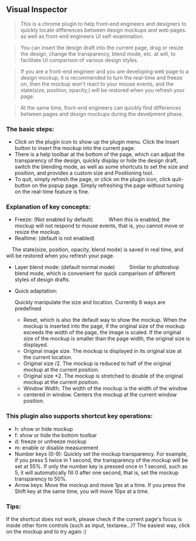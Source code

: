 ## Visual Inspector
> This is a chrome plugin to help front-end engineers and designers to quickly locate differences between design mockups and web pages. as well as front-end engineers UI self-examination.

> You can insert the design draft into the current page, drag or resize the design, change the transparency, blend mode, etc. at will, to facilitate UI comparison of various design styles. 

> If you are a front-end engineer and you are developing web page to a design mockup, it is recommended to turn the real-time and freeze on, then the mockup won't react to your mouse events,  and the state(size, position, opacity,) will be restored when you refresh your page.

> At the same time, front-end engineers can quickly find differences between pages and design mockups during the develpment phase. 

### The basic steps:
- Click on the plugin icon to show up the plugin menu. Click the Insert button to insert the mockup into the current page. 
- There is a help toolbar at the bottom of the page, which can adjust the transparency of the design, quickly display or hide the design draft, switch the blending mode, as well as some shortcuts to set the size and position, and provides a custom size and Positioning tool.
- To quit, simply refresh the page, or click on the plugin icon, click quit-button on the popup page. Simply refreshing the page without turning on the real-time feature is fine.

### Explanation of key concepts:

- Freeze: (Not enabled by default)
    
     When this is enabled, the mockup will not respond to mouse events, that is, you cannot move or resize the mockup.
    
- Realtime: (default is not enabled)

    The state(size, position, opacity, blend mode) is saved in real time, and will be restored when you refresh your page.

- Layer blend mode: (default normal mode)
    
    Similar to photoshop blend mode, which is convenient for quick comparison of different styles of design drafts.

- Quick adaptation:

	Quickly manipulate the size and location. Currently 6 ways are predefined

	- Reset, which is also the default way to show the mockup. When the mockup is inserted into the page, if the original size of the mockup exceeds the width of the page, the image is scaled. If the original size of the mockup is smaller than the page width, the original size is displayed.
	- Original image size. The mockup is displayed in its original size at the current location.
	- Original size /2. The mockup is reduced to half of the original mockup at the current position.
	- Original size *2. The mockup is stretched to double of the original mockup at the current position.
	- Window Width. The width of the mockup is the width of the window
	- centered in window. Centers the mockup at the current window position.

### This plugin also supports shortcut key operations:

- h: show or hide mockup
- f: show or hide the bottom toolbar
- d: freeze or unfreeze mockup
- m: enable or disable measurement
- Number keys (0-9): Quickly set the mockup transparency. For example, if you press 5 twice in 1 second, the transparency of the mockup will be set at 55%. If only the number key is pressed once in 1 second, such as 5, it will automatically fill 0 after one second, that is, set the mockup transparency to 50%.
- Arrow keys: Move the mockup and move 1px at a time. If you press the Shift key at the same time, you will move 10px at a time.

### Tips:
If the shortcut does not work, please check if the current page's focus is inside other form controls (such as input, textarea...)? The easiest way, click on the mockup and to try again :)